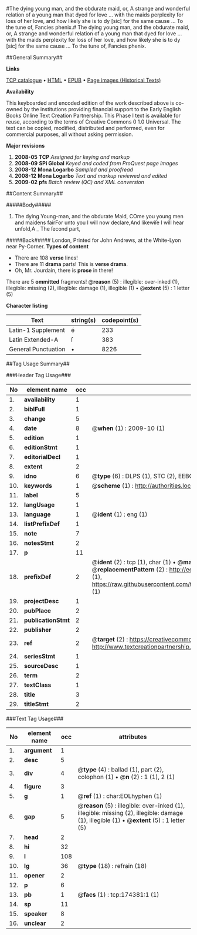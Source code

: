 #The dying young man, and the obdurate maid, or, A strange and wonderful relation of a young man that dyed for love ... with the maids perplexity for loss of her love, and how likely she is to dy [sic] for the same cause ... To the tune of, Fancies phenix.#
The dying young man, and the obdurate maid, or, A strange and wonderful relation of a young man that dyed for love ... with the maids perplexity for loss of her love, and how likely she is to dy [sic] for the same cause ... To the tune of, Fancies phenix.

##General Summary##

**Links**

[TCP catalogue](http://www.ota.ox.ac.uk/tcp/)  • 
[HTML](http://tei.it.ox.ac.uk/tcp/Texts-HTML/free/B02/B02869.html)  • 
[EPUB](http://tei.it.ox.ac.uk/tcp/Texts-EPUB/free/B02/B02869.epub) • 
[Page images (Historical Texts)](https://data.historicaltexts.jisc.ac.uk/view?pubId=eebo-47012413e&pageId=eebo-47012413e-174381-1)

**Availability**

This keyboarded and encoded edition of the
	       work described above is co-owned by the institutions
	       providing financial support to the Early English Books
	       Online Text Creation Partnership. This Phase I text is
	       available for reuse, according to the terms of Creative
	       Commons 0 1.0 Universal. The text can be copied,
	       modified, distributed and performed, even for
	       commercial purposes, all without asking permission.

**Major revisions**

1. __2008-05__ __TCP__ *Assigned for keying and markup*
1. __2008-09__ __SPi Global__ *Keyed and coded from ProQuest page images*
1. __2008-12__ __Mona Logarbo__ *Sampled and proofread*
1. __2008-12__ __Mona Logarbo__ *Text and markup reviewed and edited*
1. __2009-02__ __pfs__ *Batch review (QC) and XML conversion*

##Content Summary##

#####Body#####

1. The dying Young-man, and the obdurate Maid,
COme you young men and maidens fairFor unto you I will now declare,And likewiſe I will hear unfold,A
    _ The ſecond part,

#####Back#####
London, Printed for John Andrews, at the White-Lyon near Py-Corner.
**Types of content**

  * There are 108 **verse** lines!
  * There are 11 **drama** parts! This is **verse drama**.
  * Oh, Mr. Jourdain, there is **prose** in there!

There are 5 **ommitted** fragments! 
 @__reason__ (5) : illegible: over-inked (1), illegible: missing (2), illegible: damage (1), illegible (1)  •  @__extent__ (5) : 1 letter (5)

**Character listing**


|Text|string(s)|codepoint(s)|
|---|---|---|
|Latin-1 Supplement|é|233|
|Latin Extended-A|ſ|383|
|General Punctuation|•|8226|

##Tag Usage Summary##

###Header Tag Usage###

|No|element name|occ|attributes|
|---|---|---|---|
|1.|__availability__|1||
|2.|__biblFull__|1||
|3.|__change__|5||
|4.|__date__|8| @__when__ (1) : 2009-10 (1)|
|5.|__edition__|1||
|6.|__editionStmt__|1||
|7.|__editorialDecl__|1||
|8.|__extent__|2||
|9.|__idno__|6| @__type__ (6) : DLPS (1), STC (2), EEBO-CITATION (1), OCLC (1), VID (1)|
|10.|__keywords__|1| @__scheme__ (1) : http://authorities.loc.gov/ (1)|
|11.|__label__|5||
|12.|__langUsage__|1||
|13.|__language__|1| @__ident__ (1) : eng (1)|
|14.|__listPrefixDef__|1||
|15.|__note__|7||
|16.|__notesStmt__|2||
|17.|__p__|11||
|18.|__prefixDef__|2| @__ident__ (2) : tcp (1), char (1)  •  @__matchPattern__ (2) : ([0-9\-]+):([0-9IVX]+) (1), (.+) (1)  •  @__replacementPattern__ (2) : http://eebo.chadwyck.com/downloadtiff?vid=$1&page=$2 (1), https://raw.githubusercontent.com/textcreationpartnership/Texts/master/tcpchars.xml#$1 (1)|
|19.|__projectDesc__|1||
|20.|__pubPlace__|2||
|21.|__publicationStmt__|2||
|22.|__publisher__|2||
|23.|__ref__|2| @__target__ (2) : https://creativecommons.org/publicdomain/zero/1.0/ (1), http://www.textcreationpartnership.org/docs/. (1)|
|24.|__seriesStmt__|1||
|25.|__sourceDesc__|1||
|26.|__term__|2||
|27.|__textClass__|1||
|28.|__title__|3||
|29.|__titleStmt__|2||


###Text Tag Usage###

|No|element name|occ|attributes|
|---|---|---|---|
|1.|__argument__|1||
|2.|__desc__|5||
|3.|__div__|4| @__type__ (4) : ballad (1), part (2), colophon (1)  •  @__n__ (2) : 1 (1), 2 (1)|
|4.|__figure__|3||
|5.|__g__|1| @__ref__ (1) : char:EOLhyphen (1)|
|6.|__gap__|5| @__reason__ (5) : illegible: over-inked (1), illegible: missing (2), illegible: damage (1), illegible (1)  •  @__extent__ (5) : 1 letter (5)|
|7.|__head__|2||
|8.|__hi__|32||
|9.|__l__|108||
|10.|__lg__|36| @__type__ (18) : refrain (18)|
|11.|__opener__|2||
|12.|__p__|6||
|13.|__pb__|1| @__facs__ (1) : tcp:174381:1 (1)|
|14.|__sp__|11||
|15.|__speaker__|8||
|16.|__unclear__|2||
